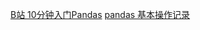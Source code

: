 
[B站 10分钟入门Pandas](https://www.bilibili.com/video/av36513390?from=search&seid=5631667786139341659)
[pandas 基本操作记录](https://www.jianshu.com/p/d80e0e690f3d)

